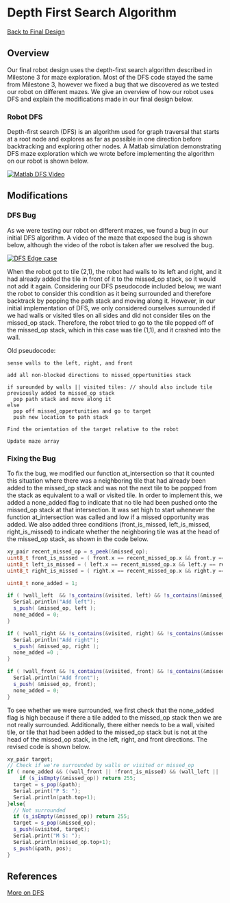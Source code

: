 # Depth First Search Algorithm

[Back to Final Design](https://nas256.github.io/ece3400_team13/Final_Design)

## Overview

Our final robot design uses the depth-first search algorithm described in Milestone 3 for maze exploration. Most of the DFS code stayed the same from Milestone 3, however we fixed a bug that we discovered as we tested our robot on different mazes. We give an overview of how our robot uses DFS and explain the modifications made in our final design below.

### Robot DFS

Depth-first search (DFS) is an algorithm used for graph traversal that starts at a root node and explores as far as possible in one direction before backtracking and exploring other nodes. A Matlab simulation demonstrating DFS maze exploration which we wrote before implementing the algorithm on our robot is shown below.

[![Matlab DFS Video](https://img.youtube.com/vi/3pxyapwlsh0/0.jpg)](https://www.youtube.com/watch?v=3pxyapwlsh0)

## Modifications

### DFS Bug

As we were testing our robot on different mazes, we found a bug in our initial DFS algorithm. A video of the maze that exposed the bug is shown below, although the video of the robot is taken after we resolved the bug.

[![DFS Edge case](https://img.youtube.com/vi/ITbs1UXNAfc/0.jpg)](https://youtu.be/ITbs1UXNAfc)

When the robot got to tile (2,1), the robot had walls to its left and right, and it had already added the tile in front of it to the missed_op stack, so it would not add it again. Considering our DFS pseudocode included below, we want the robot to consider this condition as it being surrounded and therefore backtrack by popping the path stack and moving along it. However, in our initial implementation of DFS, we only considered ourselves surrounded if we had walls or visited tiles on all sides and did not consider tiles on the missed_op stack. Therefore, the robot tried to go to the tile popped off of the missed_op stack, which in this case was tile (1,1), and it crashed into the wall.

Old pseudocode:
```
sense walls to the left, right, and front

add all non-blocked directions to missed_oppertunities stack

if surounded by walls || visited tiles: // should also include tile previously added to missed_op stack
  pop path stack and move along it
else
  pop off missed_oppertunities and go to target
  push new location to path stack

Find the orientation of the target relative to the robot

Update maze array
```

### Fixing the Bug

To fix the bug, we modified our function at_intersection so that it counted this situation where there was a neighboring tile that had already been added to the missed_op stack and was not the next tile to be popped from the stack as equivalent to a wall or visited tile. In order to implement this, we added a none_added flag to indicate that no tile had been pushed onto the missed_op stack at that intersection. It was set high to start whenever the function at_intersection was called and low if a missed opportunity was added. We also added three conditions (front_is_missed, left_is_missed, right_is_missed) to indicate whether the neighboring tile was at the head of the missed_op stack, as shown in the code below.

```cpp
xy_pair recent_missed_op = s_peek(&missed_op);
uint8_t front_is_missed = ( front.x == recent_missed_op.x && front.y == recent_missed_op.y );
uint8_t left_is_missed = ( left.x == recent_missed_op.x && left.y == recent_missed_op.y );
uint8_t right_is_missed = ( right.x == recent_missed_op.x && right.y == recent_missed_op.y );

uint8_t none_added = 1;

if ( !wall_left  && !s_contains(&visited, left) && !s_contains(&missed_op, left) ){
  Serial.println("Add left");
  s_push( &missed_op, left );
  none_added = 0;
}

if ( !wall_right && !s_contains(&visited, right) && !s_contains(&missed_op, right) ){
  Serial.println("Add right");
  s_push( &missed_op, right );
  none_added =0 ;
}

if ( !wall_front && !s_contains(&visited, front) && !s_contains(&missed_op, front) ){
  Serial.println("Add front");
  s_push( &missed_op, front);
  none_added = 0;
}
```

To see whether we were surrounded, we first check that the none_added flag is high because if there a tile added to the missed_op stack then we are not really surrounded. Additionally, there either needs to be a wall, visited tile, or tile that had been added to the missed_op stack but is not at the head of the missed_op stack, in the left, right, and front directions. The revised code is shown below.

```cpp
xy_pair target;
// Check if we're surrounded by walls or visited or missed_op
if ( none_added && ((wall_front || !front_is_missed) && (wall_left || !left_is_missed) && (wall_right || !right_is_missed)) ){
    if (s_isEmpty(&missed_op)) return 255;
  target = s_pop(&path);
  Serial.print("P S: ");
  Serial.println(path.top+1);
}else{
  // Not surrounded
  if (s_isEmpty(&missed_op)) return 255;
  target = s_pop(&missed_op);
  s_push(&visited, target);
  Serial.print("M S: ");
  Serial.println(missed_op.top+1);
  s_push(&path, pos);
}
```

## References
[More on DFS](https://cei-lab.github.io/ece3400/lectures/171023-Algorithms_DFS_BFS.pdf)
